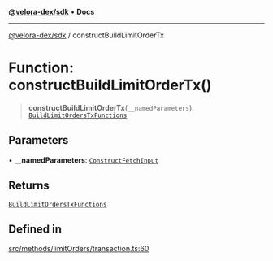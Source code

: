[**@velora-dex/sdk**](../README.md) • **Docs**

***

[@velora-dex/sdk](../globals.md) / constructBuildLimitOrderTx

# Function: constructBuildLimitOrderTx()

> **constructBuildLimitOrderTx**(`__namedParameters`): [`BuildLimitOrdersTxFunctions`](../type-aliases/BuildLimitOrdersTxFunctions.md)

## Parameters

• **\_\_namedParameters**: [`ConstructFetchInput`](../interfaces/ConstructFetchInput.md)

## Returns

[`BuildLimitOrdersTxFunctions`](../type-aliases/BuildLimitOrdersTxFunctions.md)

## Defined in

[src/methods/limitOrders/transaction.ts:60](https://github.com/VeloraDEX/paraswap-sdk/blob/feat/velora/src/methods/limitOrders/transaction.ts#L60)
